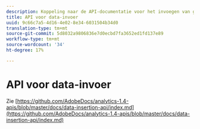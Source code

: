 ```yaml
---
description: Koppeling naar de API-documentatie voor het invoegen van gegevens.
title: API voor data-invoer
uuid: 9c66c7a5-4d16-4e02-8e34-6031504b34d0
translation-type: tm+mt
source-git-commit: 5d8032a9806836e7d0ecbd7fa3652ed1fd137e89
workflow-type: tm+mt
source-wordcount: '34'
ht-degree: 17%

---
```



# API voor data-invoer

<!-- Git link needs to change to root relative link -->

Zie [https://github.com/AdobeDocs/analytics-1.4-apis/blob/master/docs/data-insertion-api/index.md](https://github.com/AdobeDocs/analytics-1.4-apis/blob/master/docs/data-insertion-api/index.md)
